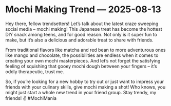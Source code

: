 # Mochi Making Trend — 2025-08-13

Hey there, fellow trendsetters! Let’s talk about the latest craze sweeping social media – mochi making! This Japanese treat has become the hottest DIY snack among teens, and for good reason. Not only is it super fun to make, but it’s also a delicious and adorable treat to share with friends.

From traditional flavors like matcha and red bean to more adventurous ones like mango and chocolate, the possibilities are endless when it comes to creating your own mochi masterpieces. And let’s not forget the satisfying feeling of squishing that gooey mochi dough between your fingers – it’s oddly therapeutic, trust me.

So, if you’re looking for a new hobby to try out or just want to impress your friends with your culinary skills, give mochi making a shot! Who knows, you might just start a whole new trend in your friend group. Stay trendy, my friends! ✌ #MochiMania